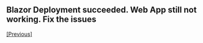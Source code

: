 ## Blazor Deployment succeeded. Web App still not working. Fix the issues


[[Previous]](tutorial/../9.add-an-extra-stage-in-the-release-pipeline-for-the-blazor-project.md)